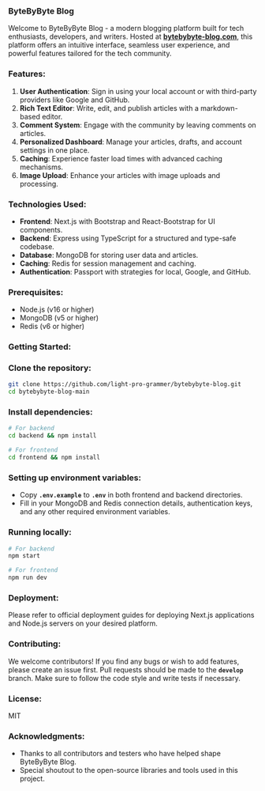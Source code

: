 ### **ByteByByte Blog**

Welcome to ByteByByte Blog - a modern blogging platform built for tech enthusiasts, developers, and writers. Hosted at **[bytebybyte-blog.com](http://bytebybyte-blog.com/)**, this platform offers an intuitive interface, seamless user experience, and powerful features tailored for the tech community.

### Features:

1. **User Authentication**: Sign in using your local account or with third-party providers like Google and GitHub.
2. **Rich Text Editor**: Write, edit, and publish articles with a markdown-based editor.
3. **Comment System**: Engage with the community by leaving comments on articles.
4. **Personalized Dashboard**: Manage your articles, drafts, and account settings in one place.
5. **Caching**: Experience faster load times with advanced caching mechanisms.
6. **Image Upload**: Enhance your articles with image uploads and processing.

### Technologies Used:

- **Frontend**: Next.js with Bootstrap and React-Bootstrap for UI components.
- **Backend**: Express using TypeScript for a structured and type-safe codebase.
- **Database**: MongoDB for storing user data and articles.
- **Caching**: Redis for session management and caching.
- **Authentication**: Passport with strategies for local, Google, and GitHub.

### Prerequisites:

- Node.js (v16 or higher)
- MongoDB (v5 or higher)
- Redis (v6 or higher)

### Getting Started:

### **Clone the repository:**

```bash
git clone https://github.com/light-pro-grammer/bytebybyte-blog.git
cd bytebybyte-blog-main
```

### **Install dependencies:**

```bash
# For backend
cd backend && npm install

# For frontend
cd frontend && npm install
```

### **Setting up environment variables:**

- Copy **`.env.example`** to **`.env`** in both frontend and backend directories.
- Fill in your MongoDB and Redis connection details, authentication keys, and any other required environment variables.

### **Running locally:**

```bash
# For backend
npm start

# For frontend
npm run dev
```

### Deployment:

Please refer to official deployment guides for deploying Next.js applications and Node.js servers on your desired platform.

### Contributing:

We welcome contributors! If you find any bugs or wish to add features, please create an issue first. Pull requests should be made to the **`develop`** branch. Make sure to follow the code style and write tests if necessary.

### License:

MIT

### Acknowledgments:

- Thanks to all contributors and testers who have helped shape ByteByByte Blog.
- Special shoutout to the open-source libraries and tools used in this project.
